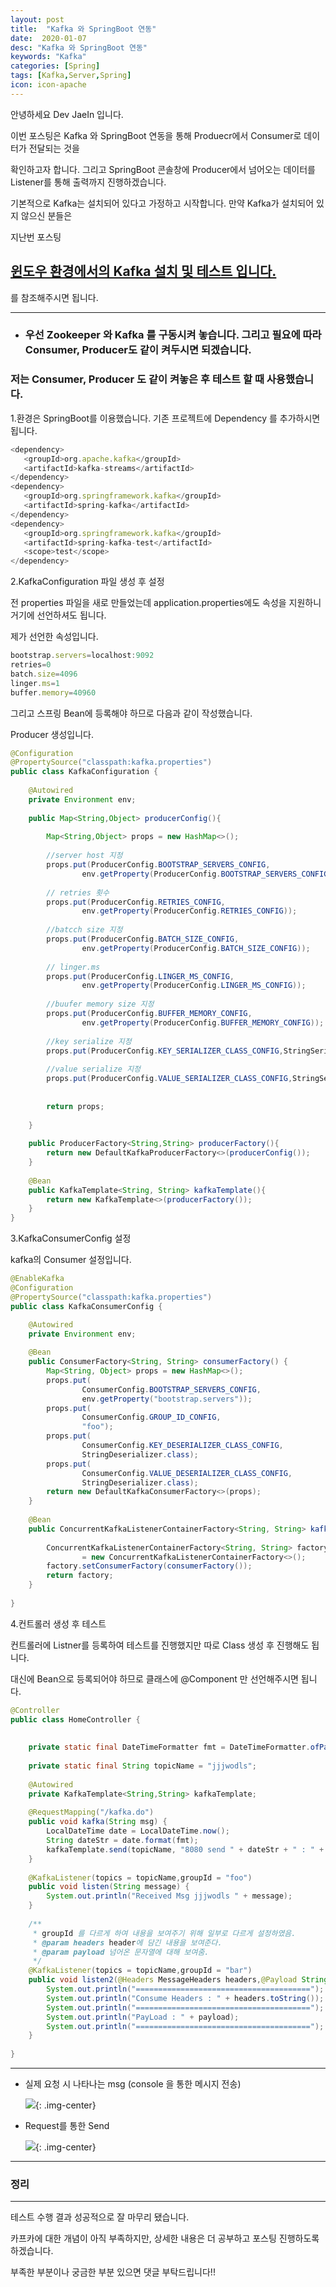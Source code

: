 ```yaml
---
layout: post
title:  "Kafka 와 SpringBoot 연동"
date:  2020-01-07
desc: "Kafka 와 SpringBoot 연동"
keywords: "Kafka"
categories: [Spring]
tags: [Kafka,Server,Spring]
icon: icon-apache
---
```

안녕하세요 Dev JaeIn 입니다.

이번 포스팅은 Kafka 와 SpringBoot 연동을 통해 Produecr에서 Consumer로 데이터가 전달되는 것을

확인하고자 합니다. 그리고 SpringBoot 콘솔창에 Producer에서 넘어오는 데이터를 Listener를 통해 출력까지 진행하겠습니다.

기본적으로 Kafka는 설치되어 있다고 가정하고 시작합니다. 만약 Kafka가 설치되어 있지 않으신 분들은

지난번 포스팅 

## [윈도우 환경에서의 Kafka 설치 및 테스트 입니다.](https://jjjwodls.github.io/etc/2020/01/07/01-Kafka-Setup.html)

를 참조해주시면 됩니다.

***


* ### 우선 Zookeeper 와 Kafka 를 구동시켜 놓습니다. 그리고 필요에 따라 Consumer, Producer도 같이 켜두시면 되겠습니다.
  
### 저는 Consumer, Producer 도 같이 켜놓은 후 테스트 할 때 사용했습니다.
  

1.환경은 SpringBoot를 이용했습니다. 기존 프로젝트에 Dependency 를 추가하시면 됩니다. 

```js
<dependency>
   <groupId>org.apache.kafka</groupId>
   <artifactId>kafka-streams</artifactId>
</dependency>
<dependency>
   <groupId>org.springframework.kafka</groupId>
   <artifactId>spring-kafka</artifactId>
</dependency>
<dependency>
   <groupId>org.springframework.kafka</groupId>
   <artifactId>spring-kafka-test</artifactId>
   <scope>test</scope>
</dependency>
```

2.KafkaConfiguration 파일 생성 후 설정

전 properties 파일을 새로 만들었는데 application.properties에도 속성을 지원하니 거기에 선언하셔도 됩니다.

제가 선언한 속성입니다.

```js
bootstrap.servers=localhost:9092
retries=0
batch.size=4096
linger.ms=1
buffer.memory=40960
```

그리고 스프링 Bean에 등록해야 하므로 다음과 같이 작성했습니다.

Producer 생성입니다.

```java
@Configuration
@PropertySource("classpath:kafka.properties")
public class KafkaConfiguration {
	
	@Autowired
	private Environment env;
	
	public Map<String,Object> producerConfig(){
		
		Map<String,Object> props = new HashMap<>();
		
		//server host 지정
		props.put(ProducerConfig.BOOTSTRAP_SERVERS_CONFIG,
				env.getProperty(ProducerConfig.BOOTSTRAP_SERVERS_CONFIG));
		
		// retries 횟수
		props.put(ProducerConfig.RETRIES_CONFIG,
				env.getProperty(ProducerConfig.RETRIES_CONFIG));
		
		//batcch size 지정
		props.put(ProducerConfig.BATCH_SIZE_CONFIG,
				env.getProperty(ProducerConfig.BATCH_SIZE_CONFIG));
		
		// linger.ms 
		props.put(ProducerConfig.LINGER_MS_CONFIG,
				env.getProperty(ProducerConfig.LINGER_MS_CONFIG));
		
		//buufer memory size 지정
		props.put(ProducerConfig.BUFFER_MEMORY_CONFIG,
				env.getProperty(ProducerConfig.BUFFER_MEMORY_CONFIG));
		
		//key serialize 지정
		props.put(ProducerConfig.KEY_SERIALIZER_CLASS_CONFIG,StringSerializer.class);
		
		//value serialize 지정
		props.put(ProducerConfig.VALUE_SERIALIZER_CLASS_CONFIG,StringSerializer.class);
		
		
		return props;
		
	}
	
	public ProducerFactory<String,String> producerFactory(){
		return new DefaultKafkaProducerFactory<>(producerConfig());
	}
	
	@Bean
	public KafkaTemplate<String, String> kafkaTemplate(){
		return new KafkaTemplate<>(producerFactory());
	}
}
```

3.KafkaConsumerConfig 설정

kafka의 Consumer 설정입니다.

```java
@EnableKafka
@Configuration
@PropertySource("classpath:kafka.properties")
public class KafkaConsumerConfig {

	@Autowired
	private Environment env;
	
	@Bean
    public ConsumerFactory<String, String> consumerFactory() {
        Map<String, Object> props = new HashMap<>();
        props.put(
                ConsumerConfig.BOOTSTRAP_SERVERS_CONFIG,
                env.getProperty("bootstrap.servers"));
        props.put(
                ConsumerConfig.GROUP_ID_CONFIG,
                "foo");
        props.put(
                ConsumerConfig.KEY_DESERIALIZER_CLASS_CONFIG,
                StringDeserializer.class);
        props.put(
                ConsumerConfig.VALUE_DESERIALIZER_CLASS_CONFIG,
                StringDeserializer.class);
        return new DefaultKafkaConsumerFactory<>(props);
    }
 
    @Bean
    public ConcurrentKafkaListenerContainerFactory<String, String> kafkaListenerContainerFactory() {
 
        ConcurrentKafkaListenerContainerFactory<String, String> factory
                = new ConcurrentKafkaListenerContainerFactory<>();
        factory.setConsumerFactory(consumerFactory());
        return factory;
    }
	
}
```

4.컨트롤러 생성 후 테스트

컨트롤러에 Listner를 등록하여 테스트를 진행했지만 따로 Class 생성 후 진행해도 됩니다.

대신에 Bean으로 등록되어야 하므로 클래스에 @Component 만 선언해주시면 됩니다.

```java
@Controller
public class HomeController {
	
	
	private static final DateTimeFormatter fmt = DateTimeFormatter.ofPattern("yyyy-MM-dd HH:mm:ss");
	
	private static final String topicName = "jjjwodls";
	
	@Autowired
    private KafkaTemplate<String,String> kafkaTemplate;
	
	@RequestMapping("/kafka.do")
	public void kafka(String msg) {
		LocalDateTime date = LocalDateTime.now();
		String dateStr = date.format(fmt);
		kafkaTemplate.send(topicName, "8080 send " + dateStr + " : " + msg);
	}
	
	@KafkaListener(topics = topicName,groupId = "foo")
	public void listen(String message) {
		System.out.println("Received Msg jjjwodls " + message);
	}
	
	/**
	 * groupId 를 다르게 하여 내용을 보여주기 위해 일부로 다르게 설정하였음.
	 * @param headers header에 담긴 내용을 보여준다.
	 * @param payload 넘어온 문자열에 대해 보여줌.
	 */
	@KafkaListener(topics = topicName,groupId = "bar")
	public void listen2(@Headers MessageHeaders headers,@Payload String payload ) {
		System.out.println("=======================================");
		System.out.println("Consume Headers : " + headers.toString());
		System.out.println("=======================================");
		System.out.println("PayLoad : " + payload);
		System.out.println("=======================================");
	}
	
}
```

***

* 실제 요청 시 나타나는 msg (console 을 통한 메시지 전송)
  
  ![](/assets/img/blog/2020-01-07-02-Kafka-Spring-Connect/2020-01-07-18-10-27.png){: .img-center} 

* Request를 통한 Send
  
  ![](/assets/img/blog/2020-01-07-02-Kafka-Spring-Connect/2020-01-07-18-12-27.png){: .img-center}


***  

### 정리

*** 

테스트 수행 결과 성공적으로 잘 마무리 됐습니다. 

카프카에 대한 개념이 아직 부족하지만, 상세한 내용은 더 공부하고 포스팅 진행하도록 하겠습니다.

부족한 부분이나 궁금한 부분 있으면 댓글 부탁드립니다!!



